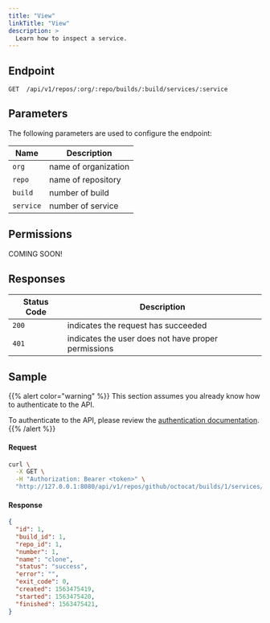 ```yaml
---
title: "View"
linkTitle: "View"
description: >
  Learn how to inspect a service.
---
```


## Endpoint

```
GET  /api/v1/repos/:org/:repo/builds/:build/services/:service
```

## Parameters

The following parameters are used to configure the endpoint:

| Name      | Description          |
| --------- | -------------------- |
| `org`     | name of organization |
| `repo`    | name of repository   |
| `build`   | number of build      |
| `service` | number of service    |

## Permissions

COMING SOON!

## Responses

| Status Code | Description                                         |
| ----------- | --------------------------------------------------- |
| `200`       | indicates the request has succeeded                 |
| `401`       | indicates the user does not have proper permissions |

## Sample

{{% alert color="warning" %}}
This section assumes you already know how to authenticate to the API.

To authenticate to the API, please review the [authentication documentation](/docs/api/authentication).
{{% /alert %}}

#### Request

```sh
curl \
  -X GET \
  -H "Authorization: Bearer <token>" \
  "http://127.0.0.1:8080/api/v1/repos/github/octocat/builds/1/services/1"
```

#### Response

```json
{
  "id": 1,
  "build_id": 1,
  "repo_id": 1,
  "number": 1,
  "name": "clone",
  "status": "success",
  "error": "",
  "exit_code": 0,
  "created": 1563475419,
  "started": 1563475420,
  "finished": 1563475421,
}
```
